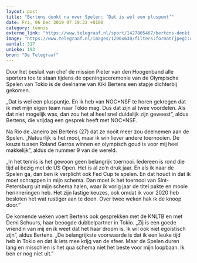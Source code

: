 ```yaml
---
layout: post
title: "Bertens denkt na over Spelen: ’Dat is wel een pluspunt’"
date: Fri, 06 Dec 2019 07:19:32 +0100
category: tennis
externe_link: "https://www.telegraaf.nl/sport/1427805467/bertens-denkt-na-over-spelen-dat-is-wel-een-pluspunt"
image: "https://www.telegraaf.nl/images/1200x630/filters:format(jpeg):quality(80)/cdn-kiosk-api.telegraaf.nl/5dd9ba24-17f0-11ea-acb8-02c309bc01c1.jpg"
aantal: 317
unieke: 193
bron: "De Telegraaf"
---
```


<p class="intro">Door het besluit van chef de mission Pieter van den Hoogenband alle sporters toe te staan tijdens de openingsceremonie van de Olympische Spelen van Tokio is de deelname van Kiki Bertens een stapje dichterbij gekomen.</p> <p>„Dat is wel een pluspuntje. En ik heb van NOC*NSF te horen gekregen dat ik met mijn eigen team naar Tokio mag. Dus dat zijn al twee voordelen. Als dat niet mogelijk was, dan zou het al heel snel duidelijk zijn geweest”, aldus Bertens, die vrijdag een gesprek heeft met NOC*NSF.</p><p>Na Rio de Janeiro zei Bertens (27) dat ze nooit meer zou deelnemen aan de Spelen. „Natuurlijk is het mooi, maar ik win liever andere toernooien. De keuze tussen Roland Garros winnen en olympisch goud is voor mij heel makkelijk”, aldus de nummer 9 van de wereld.</p><p>„In het tennis is het gewoon geen belangrijk toernooi. Iedereen is rond die tijd al bezig met de US Open. Het is al zo’n druk jaar. En als ik naar de Spelen ga, dan ben ik verplicht ook Fed Cup te spelen. En dat houdt in dat ik moet schrappen in mijn schema. Dan moet ik het toernooi van Sint-Petersburg uit mijn schema halen, waar ik vorig jaar de titel pakte en mooie herinneringen heb. Het zijn lastige keuzes, ook omdat ik voor 2020 heb besloten het wat rustiger aan te doen. Over twee weken hak ik de knoop door.”</p><p>De komende weken voert Bertens ook gesprekken met de KNLTB en met Demi Schuurs, haar beoogde dubbelpartner in Tokio. „Zij is een goede vriendin van mij en ik weet dat het haar droom is. Ik wil ook niet egoïstisch zijn”, aldus Bertens. „De belangrijkste voorwaarde is dat ik een leuke tijd heb in Tokio en dat ik iets mee krijg van de sfeer. Maar de Spelen duren lang en misschien is het qua schema niet het beste voor mijn loopbaan. Ik ben er nog niet uit.”</p>

